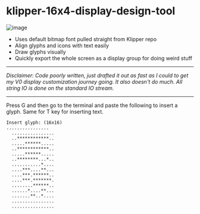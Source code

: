 # klipper-16x4-display-design-tool

![image](https://github.com/jrymk/klipper-16x4-display-design-tool/assets/39593345/5341fd8d-50a6-4c57-a914-88160bff46b8)

- Uses default bitmap font pulled straight from Klipper repo
- Align glyphs and icons with text easily
- Draw glyphs visually
- Quickly export the whole screen as a display group for doing weird stuff

---

*Disclaimer: Code poorly written, just drafted it out as fast as I could to get my V0 display customization journey going. It also doesn't do much. All string IO is done on the standard IO stream.*


---

Press G and then go to the terminal and paste the following to insert a glyph. Same for T key for inserting text.
```
Insert glyph: (16x16)
................
  ................
  ..************..
  .....******.....
  ..************..
  .....******.....
  ..********...*..
  ...........*....
  ....***....**...
  ....***.******..
  ....***.*******.
  ........******..
  ......*....**...
  .......**..*....
  ................
  ................
```
